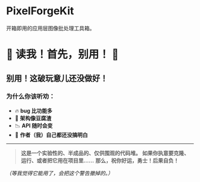 # PixelForgeKit
开箱即用的应用层图像批处理工具箱。
# 🚧 读我！首先，别用！ 🚧

## 别用！这破玩意儿还没做好！

### 为什么你该听劝：

- 🔥 **bug 比功能多**
- 🚧 **架构像豆腐渣**
- 📉 **API 随时会变**
- 🤡 **作者（我）自己都还没搞明白**

---

> **这是一个实验性的、半成品的、仅供围观的代码堆。**
> **如果你执意要克隆、运行、或者把它用在项目里……**
> **那么，祝你好运，勇士！后果自负！**

*（等我觉得它能用了，会把这个警告撤掉的。）*
